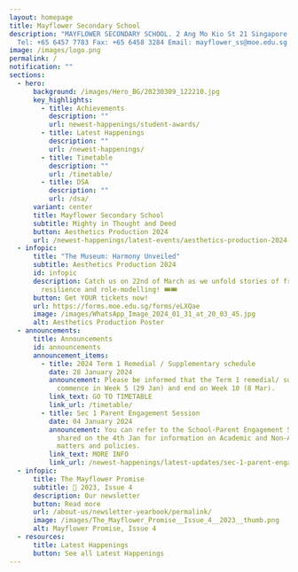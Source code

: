 ```yaml
---
layout: homepage
title: Mayflower Secondary School
description: "MAYFLOWER SECONDARY SCHOOL. 2 Ang Mo Kio St 21 Singapore 569384
  Tel: +65 6457 7783 Fax: +65 6458 3284 Email: mayflower_ss@moe.edu.sg."
image: /images/logo.png
permalink: /
notification: ""
sections:
  - hero:
      background: /images/Hero_BG/20230309_122210.jpg
      key_highlights:
        - title: Achievements
          description: ""
          url: newest-happenings/student-awards/
        - title: Latest Happenings
          description: ""
          url: /newest-happenings/
        - title: Timetable
          description: ""
          url: /timetable/
        - title: DSA
          description: ""
          url: /dsa/
      variant: center
      title: Mayflower Secondary School
      subtitle: Mighty in Thought and Deed
      button: Aesthetics Production 2024
      url: /newest-happenings/latest-events/aesthetics-production-2024-publicity/
  - infopic:
      title: "The Museum: Harmony Unveiled"
      subtitle: Aesthetics Production 2024
      id: infopic
      description: Catch us on 22nd of March as we unfold stories of friendship,
        resilience and role-modelling! 🎟️🎟️
      button: Get YOUR tickets now!
      url: https://forms.moe.edu.sg/forms/eLXQae
      image: /images/WhatsApp_Image_2024_01_31_at_20_03_45.jpg
      alt: Aesthetics Production Poster
  - announcements:
      title: Announcements
      id: announcements
      announcement_items:
        - title: 2024 Term 1 Remedial / Supplementary schedule
          date: 28 January 2024
          announcement: Please be informed that the Term 1 remedial/ supplementary will
            commence in Week 5 (29 Jan) and end on Week 10 (8 Mar).
          link_text: GO TO TIMETABLE
          link_url: /timetable/
        - title: Sec 1 Parent Engagement Session
          date: 04 January 2024
          announcement: You can refer to the School-Parent Engagement Session slides
            shared on the 4th Jan for information on Academic and Non-Academic
            matters and policies.
          link_text: MORE INFO
          link_url: /newest-happenings/latest-updates/sec-1-parent-engagement-2024/
  - infopic:
      title: The Mayflower Promise
      subtitle: 📰 2023, Issue 4
      description: Our newsletter
      button: Read more
      url: /about-us/newsletter-yearbook/permalink/
      image: /images/The_Mayflower_Promise__Issue_4__2023__thumb.png
      alt: Mayflower Promise, Issue 4
  - resources:
      title: Latest Happenings
      button: See all Latest Happenings
---
```

